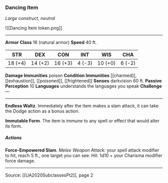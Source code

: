 ### Dancing Item
_Large construct, neutral_

![[Dancing Item token.png]]


---

**Armor Class** 16 (natural armor)
**Speed** 40 ft.

| STR     | DEX     | CON     | INT     | WIS     | CHA     |
|---------|---------|---------|---------|---------|---------|
| 18 (+4) | 14 (+2) | 16 (+3) | 4 (-3) | 10 (+0) | 6 (-2) |

**Damage Immunities** poison
**Condition Immunities** [[charmed]], [[exhaustion]], [[poisoned]], [[frightened]]
**Senses** darkvision 60 ft.
**Passive Perception** 10
**Languages** understands the languages you speak
**Challenge** —

---

**Endless Waltz**. Immediately after the item makes a slam attack, it can take the Dodge action as a bonus action.

**Immutable Form**. The item is immune to any spell or effect that would alter its form.

##### Actions
**Force-Empowered Slam**. _Melee Weapon Attack:_ your spell attack modifier to hit, reach 5 ft., one target you can see. Hit: 1d10 + your Charisma modifier force damage.


---

Source: [[UA2020SubclassesPt2]], page 2